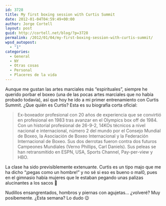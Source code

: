 ```yaml
---
id: 3728
title: My first boxing session with Curtis Summit
date: 2012-01-04T04:59:49+00:00
author: Jorge Cortell
layout: post
guid: http://cortell.net/blog/?p=3728
permalink: /2012/01/04/my-first-boxing-session-with-curtis-summit/
wpsd_autopost:
  - "1"
categories:
  - General
  - NY
  - Otras cosas
  - Personal
  - Placeres de la vida
---
```

Aunque me gustan las artes marciales más &#8220;espirituales&#8221;, siempre he querido porbar el boxeo (una de las pocas artes marciales que no había probado todavía), así que hoy he ido a mi primer entrenamiento con Curtis Summit. ¿Que quién es Curtis? Esta es su biografía corta oficial:

> Ex-boxeador profesional con 20 años de experiencia que se convirtió en profesional en 1983 tras avanzar en el Olympics box off de 1984. Con un historial profesional de 26-9-2, 14KOs técnicos a nivel nacional e internacional, número 2 del mundo por el Consejo Mundial de Boxeo, la Asociación de Boxeo Internacional y la Federación Internacional de Boxeo. Sus dos derrotas fueron contra dos futuros Campeones Mundiales (Verno Phillips, Carl Daniels). Sus peleas se han retransmitido en ESPN, USA, Sports Channel, Pay-per-view y HBO.

La clase ha sido previsiblemente extenuante. Curtis es un tipo majo que me ha dicho &#8220;¡pegas como un hombre!&#8221; y no sé si eso es bueno o mal0, pues en el gimnasio había mujeres que le estaban pegando unas palizas alucinantes a los sacos 🙂

Nudillos ensangrentados, hombros y piernas con agujetas&#8230; ¿volveré? Muy posibemente. ¿Esta semana? Lo dudo 😉